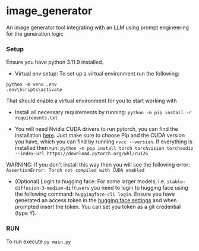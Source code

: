 # image_generator
An image generator tool integrating with an LLM using prompt engineering for the generation logic

### Setup 
Ensure you have python 3.11.9 installed.

* Virtual env setup:
To set up a virtual environment run the following:
```commandline
python -m venv .env
.env\Scripts\activate
```
That should enable a virtual environment for you to start working with

* Install all necessary requirements by running:
`python -m pip install -r requirements.txt`

* You will need Nvidia CUDA drivers to run pytorch, you can find
the installation [here](https://pytorch.org/get-started/locally/). Just make sure to choose Pip
and the CUDA version you have, which you can find by running `nvcc --version`.
If everything is installed then run:
`python -m pip install torch torchvision torchaudio --index-url https://download.pytorch.org/whl/cu126`

WARNING: If you don't install this way then you will see the following error: `AssertionError: Torch not compiled with CUDA enabled`

* (Optional) Login to hugging face:
For some larger models, i.e. `stable-diffusion-3-medium-diffusers` you need to login to hugging face using the following command:
  `huggingface-cli login`. 
Ensure you have generated an access token in the [hugging face settings](https://huggingface.co/settings/tokens) and when prompted insert the token.
You can set you token as a git credential (type Y).

### RUN
To run execute `py main.py`